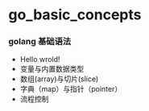# go_basic_concepts
### golang 基础语法
- Hello wrold!
- 变量与内置数据类型
- 数组(array)与切片(slice)
- 字典（map）与指针（pointer）
- 流程控制
